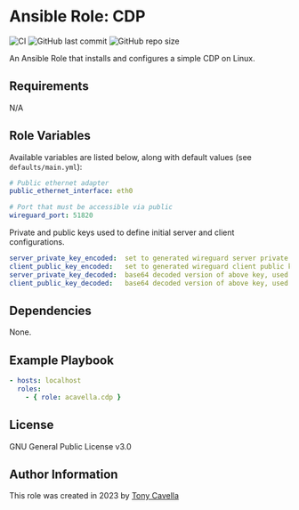 # Ansible Role: CDP

![CI](https://github.com/acavella/ansible-role-cdp/actions/workflows/ci.yml/badge.svg)
![GitHub last commit](https://img.shields.io/github/last-commit/acavella/ansible-role-cdp)
![GitHub repo size](https://img.shields.io/github/repo-size/acavella/ansible-role-cdp)

An Ansible Role that installs and configures a simple CDP on Linux.

## Requirements

N/A

## Role Variables

Available variables are listed below, along with default values (see `defaults/main.yml`):

```yaml
# Public ethernet adapter
public_ethernet_interface: eth0

# Port that must be accessible via public
wireguard_port: 51820
```

Private and public keys used to define initial server and client configurations.

```yaml
server_private_key_encoded:  set to generated wireguard server private key, base64 encoded.
client_public_key_encoded:   set to generated wireguard client public key, base64 encoded.
server_private_key_decoded:  base64 decoded version of above key, used in wg0.conf.j2
client_public_key_decoded:   base64 decoded version of above key, used in wg0.conf.j2
```

## Dependencies

None.

## Example Playbook

```yaml
- hosts: localhost
  roles:
    - { role: acavella.cdp }
```
## License

GNU General Public License v3.0

## Author Information

This role was created in 2023 by [Tony Cavella](https://www.cavella.com/)
